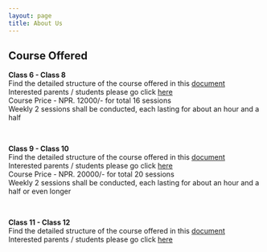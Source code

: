 ```yaml
---
layout: page
title: About Us
---
```


<h2 class="go-home">Course Offered</h2>
<div id="class68" class="go-home">
	<p>
		<strong>Class 6 - Class 8</strong>
		<br> Find the detailed structure of the course offered in this <a href="{{ '/assets/docs/course_structure_6_8.pdf' | prepend: site.baseurl }}">document</a>
		<br> Interested parents / students please go click <a href="https://docs.google.com/forms/d/e/1FAIpQLScVZSDbLuQWKD1jg2sHwOGTPT8k2Ljxa1hdMSgX1GkLPec4LQ/viewform?usp=sf_link" target="_blank">here</a>
		<br> Course Price - NPR. 12000/- for total 16 sessions
		<br> Weekly 2 sessions shall be conducted, each lasting for about an hour and a half
	</p>
</div>
<br>
<div id="class910" class="go-home">
	<p>
		<strong>Class 9 - Class 10</strong>
		<br> Find the detailed structure of the course offered in this <a href="{{ '/assets/docs/course_structure_9_10.pdf' | prepend: site.baseurl }}">document</a>
		<br> Interested parents / students please go click <a href="https://docs.google.com/forms/d/e/1FAIpQLScVZSDbLuQWKD1jg2sHwOGTPT8k2Ljxa1hdMSgX1GkLPec4LQ/viewform?usp=sf_link" target="_blank">here</a>
		<br> Course Price - NPR. 20000/- for total 20 sessions
		<br> Weekly 2 sessions shall be conducted, each lasting for about an hour and a half or even longer
	</p>
</div>
<br>
<div id="class1112" class="go-home">
	<p>
		<strong>Class 11 - Class 12</strong>
		<br> Find the detailed structure of the course offered in this <a href="{{ '/assets/docs/course_structure_11_12.pdf' | prepend: site.baseurl }}">document</a>
		<br> Interested parents / students please go click <a href="https://docs.google.com/forms/d/e/1FAIpQLScVZSDbLuQWKD1jg2sHwOGTPT8k2Ljxa1hdMSgX1GkLPec4LQ/viewform?usp=sf_link" target="_blank">here</a>
	</p>
</div>